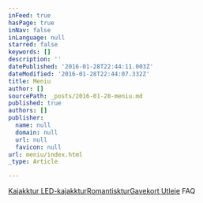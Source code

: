 ```yaml
---
inFeed: true
hasPage: true
inNav: false
inLanguage: null
starred: false
keywords: []
description: ''
datePublished: '2016-01-28T22:44:11.003Z'
dateModified: '2016-01-28T22:44:07.332Z'
title: Meniu
author: []
sourcePath: _posts/2016-01-28-meniu.md
published: true
authors: []
publisher:
  name: null
  domain: null
  url: null
  favicon: null
url: meniu/index.html
_type: Article

---
```

[Kajakktur ][0][LED-kajakktur][1][Romantisktur][2][Gavekort  ][3][Utleie][4] FAQ

[0]: null
[1]: https://thegrid.ai/trondheimkajakk/led-kajakktur/
[2]: https://thegrid.ai/trondheimkajakk/romantisk-tur/
[3]: https://thegrid.ai/trondheimkajakk/gavekort/
[4]: https://thegrid.ai/trondheimkajakk/utleie/